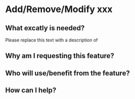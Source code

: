# Add/Remove/Modify xxx

## What excatly is needed?
Please replace this text with a description of 

## Why am I requesting this feature?

## Who will use/benefit from the feature?

## How can I help?